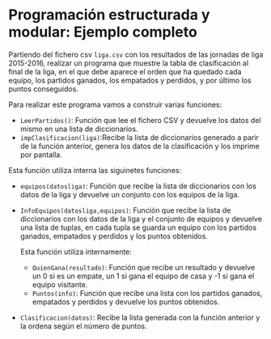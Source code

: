 # Programación estructurada y modular: Ejemplo completo

Partiendo del fichero csv `liga.csv` con los resultados de las jornadas de liga 2015-2016, realizar un programa que muestre la tabla de clasificación al final de la liga, en el que debe aparece el orden que ha quedado cada equipo, los partidos ganados, los empatados y perdidos, y por último los puntos conseguidos.

Para realizar este programa vamos a construir varias funciones:

* `LeerPartidos()`: Función que lee el fichero CSV y devuelve los datos del mismo en una lista de diccionarios.
* `impClasificacion(liga)`:Recibe la lista de diccionarios generado a parir de la función anterior, genera los datos de la clasificación y los imprime por pantalla.

Esta función utiliza interna las siguinetes funciones:

* `equipos(datosliga)`: Función que recibe la lista de diccionarios con los datos de la liga y devuelve un conjunto con los equipos de la liga.
* `InfoEquipos(datosliga,equipos)`: Función que recibe la lista de diccionarios con los datos de la liga y el conjunto de equipos y devuelve una lista de tuplas, en cada tupla se guarda un equipo con los partidos ganados, empatados y perdidos y los puntos obtenidos.

	Esta función utiliza internamente:

	* `QuienGana(resultado)`: Función que recibe un resultado y devuelve un 0 si es un empate, un 1 si gana el equipo de casa y -1 si gana el equipo visitante.
	* `Puntos(info)`: Función que recibe una lista con los partidos ganados, empatados y perdidos y devuelve los puntos obtenidos.

* `Clasificacion(datos)`: Recibe la lista generada con la función anterior y la ordena según el número de puntos.

